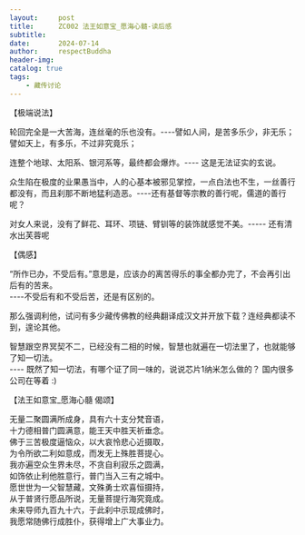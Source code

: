 ```yaml
---
layout:     post
title:      ZC002 法王如意宝_愿海心髓-读后感
subtitle:   
date:       2024-07-14
author:     respectBuddha
header-img: 
catalog: true
tags:
    - 藏传讨论
---
```


【极端说法】

轮回完全是一大苦海，连丝毫的乐也没有。----譬如人间，是苦多乐少，非无乐；譬如天上，有多乐，不过非究竟乐；  

连整个地球、太阳系、银河系等，最终都会爆炸。---- 这是无法证实的玄说。  

众生陷在极度的业果愚当中，人的心基本被邪见掌控，一点白法也不生，一丝善行都没有，而且刹那不断地猛利造恶。----还有基督等宗教的善行呢，儒道的善行呢？  

对女人来说，没有了鲜花、耳环、项链、臂钏等的装饰就感觉不美。----- 还有清水出芙蓉呢  

【偶感】

“所作已办，不受后有。”意思是，应该办的离苦得乐的事全都办完了，不会再引出后有的苦来。  
          ----不受后有和不受后苦，还是有区别的。
			
那么强调利他，试问有多少藏传佛教的经典翻译成汉文并开放下载？连经典都读不到，遑论其他。

智慧跟空界冥契不二，已经没有二相的时候，智慧也就遍在一切法里了，也就能够了知一切法。  
          ---- 既然了知一切法，有哪个证了同一味的，说说芯片1纳米怎么做的？ 国内很多公司在等着 :)
		

【法王如意宝_愿海心髓 偈颂】

无量二聚圆满所成身，具有六十支分梵音语，  
十力德相普门圆满意，能王天中胜天祈垂念。  
佛于三苦极度逼恼众，以大哀怜悲心近摄取，  
为令所欲二利如意成，而发无上殊胜菩提心。  
我亦遍空众生界未尽，不贪自利寂乐之圆满，  
如饰依止利他胜意行，普门当入三有之城中。  
愿世世为一父智慧藏，文殊勇士欢喜恒摄持，  
从于普贤行愿品所说，无量菩提行海究竟成。  
未来导师九百九十六，于此刹中示现成佛时，  
我愿常随佛行成胜仆，获得增上广大事业力。  
